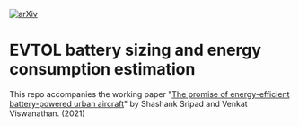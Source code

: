 [![arXiv](https://img.shields.io/badge/arXiv-2106.09513-b31b1b.svg)](https://arxiv.org/abs/2106.09513)

# EVTOL battery sizing and energy consumption estimation

This repo accompanies the working paper "[The promise of energy-efficient battery-powered urban aircraft](https://arxiv.org/abs/2106.09513)" by Shashank Sripad and Venkat Viswanathan. (2021)
